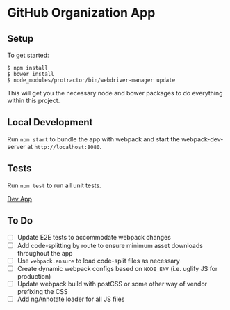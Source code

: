 GitHub Organization App
===================

## Setup

To get started:

    $ npm install
    $ bower install
    $ node_modules/protractor/bin/webdriver-manager update

This will get you the necessary node and bower packages to do everything
within this project.

## Local Development

Run `npm start` to bundle the app with webpack and start the webpack-dev-server at `http://localhost:8080`.

## Tests

Run `npm test` to run all unit tests.

[Dev App](http://development.github-org-app.divshot.io)

## To Do
- [ ] Update E2E tests to accommodate webpack changes
- [ ] Add code-splitting by route to ensure minimum asset downloads throughout the app
- [ ] Use `webpack.ensure` to load code-split files as necessary
- [ ] Create dynamic webpack configs based on `NODE_ENV` (i.e. uglify JS for production)
- [ ] Update webpack build with postCSS or some other way of vendor prefixing the CSS
- [ ] Add ngAnnotate loader for all JS files
